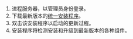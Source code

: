 1. 进程服务器，以管理员身份登录。
2. 下载最新版本的[统一安装程序](http://aka.ms/unifiedinstaller)。
3. 双击该安装程序以启动的更新过程。
4. 安装程序将检测安装和升级到最新版本的各种组件。
